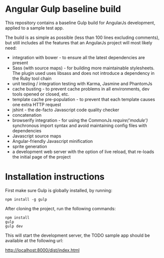 Angular Gulp baseline build
=================

This repository contains a baseline Gulp build for AngularJs development, applied to a sample test app.

The build is as simple as possible (less than 100 lines excluding comments), but still includes all the features that an AngularJs project will most likely need:

* integration with bower - to ensure all the latest dependencies are present
* Sass (with source maps) - for building more maintainable stylesheets. The plugin used uses libsass and does not introduce a dependency in the Ruby tool chain
* unit testing / integration testing with Karma, Jasmine and PhantomJs
* cache busting - to prevent cache problems in all environments, dev tools opened or closed, etc.
* template cache pre-population - to prevent that each template causes one extra HTTP request
* jshint - the de-facto Javascript code quality checker
* concatenation
* browserify integration - for using the CommonJs *require('module')* synchronous import syntax and avoid maintaining config files with dependencies
* Javascript source maps
* Angular-friendly Javascript minification
* sprite generation
* a development web server with the option of live reload, that re-loads the initial page of the project



# Installation instructions

First make sure Gulp is globally installed, by running:

    npm install -g gulp

After cloning the project, run the following commands:

    npm install
    gulp
    gulp dev

This will start the development server, the TODO sample app should be available at the following url:

[http://localhost:8000/dist/index.html](http://localhost:8000/dist/index.html)
